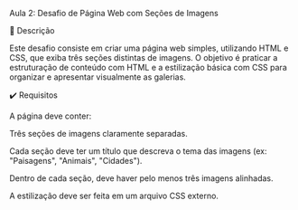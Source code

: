 Aula 2: Desafio de Página Web com Seções de Imagens

📝 Descrição

Este desafio consiste em criar uma página web simples, utilizando HTML e CSS, que exiba três seções distintas de imagens. O objetivo é praticar a estruturação de conteúdo com HTML e a estilização básica com CSS para organizar e apresentar visualmente as galerias.

✔️ Requisitos

A página deve conter:

Três seções de imagens claramente separadas.

Cada seção deve ter um título que descreva o tema das imagens (ex: "Paisagens", "Animais", "Cidades").

Dentro de cada seção, deve haver pelo menos três imagens alinhadas.

A estilização deve ser feita em um arquivo CSS externo.
